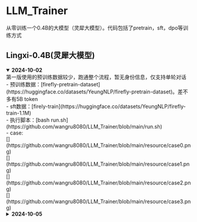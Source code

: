 # LLM_Trainer
从零训练一个0.4B的大模型（灵犀大模型）。代码包括了pretrain，sft，dpo等训练方式

## Lingxi-0.4B(灵犀大模型)
<details open> 
<summary>  <b>2024-10-02</b> </summary>
第一版使用的预训练数据较少，跑通整个流程，暂无身份信息，仅支持单轮对话<br>
- 预训练数据：[firefly-pretrain-dataset](https://huggingface.co/datasets/YeungNLP/firefly-pretrain-dataset)。差不多有5B token<br>
- sft数据：[firely-train](https://huggingface.co/datasets/YeungNLP/firefly-train-1.1M)<br>
- 执行脚本：[bash run.sh](https://github.com/wangru8080/LLM_Trainer/blob/main/run.sh)<br>
- case:<br>
  [](https://github.com/wangru8080/LLM_Trainer/blob/main/resource/case0.png)<br>
  [](https://github.com/wangru8080/LLM_Trainer/blob/main/resource/case1.png)<br>
  [](https://github.com/wangru8080/LLM_Trainer/blob/main/resource/case2.png)<br>
  [](https://github.com/wangru8080/LLM_Trainer/blob/main/resource/case3.png)<br>
<details close> 
<summary>  <b>2024-10-05</b> </summary>
